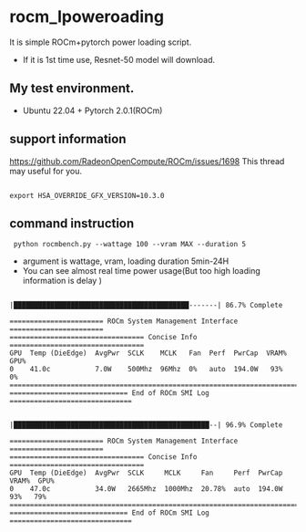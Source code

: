 # rocm_lpoweroading
It is simple ROCm+pytorch power loading script.
- If it is 1st time use, Resnet-50 model will download.
## My test environment.
- Ubuntu 22.04 + Pytorch 2.0.1(ROCm) 

## support information 
https://github.com/RadeonOpenCompute/ROCm/issues/1698
This thread may useful for you.

```

export HSA_OVERRIDE_GFX_VERSION=10.3.0

```


## command instruction 

```
 python rocmbench.py --wattage 100 --vram MAX --duration 5

```
- argument is wattage, vram, loading duration 5min-24H
- You can see almost real time power usage(But too high loading information is delay )

```

|███████████████████████████████████████████-------| 86.7% Complete

======================= ROCm System Management Interface =======================
================================= Concise Info =================================
GPU  Temp (DieEdge)  AvgPwr  SCLK    MCLK   Fan  Perf  PwrCap  VRAM%  GPU%  
0    41.0c           7.0W    500Mhz  96Mhz  0%   auto  194.0W   93%   0%    
================================================================================
============================= End of ROCm SMI Log ==============================


|████████████████████████████████████████████████--| 96.9% Complete

======================= ROCm System Management Interface =======================
================================= Concise Info =================================
GPU  Temp (DieEdge)  AvgPwr  SCLK     MCLK     Fan     Perf  PwrCap  VRAM%  GPU%  
0    47.0c           34.0W   2665Mhz  1000Mhz  20.78%  auto  194.0W   93%   79%   
================================================================================
============================= End of ROCm SMI Log ==============================


```
